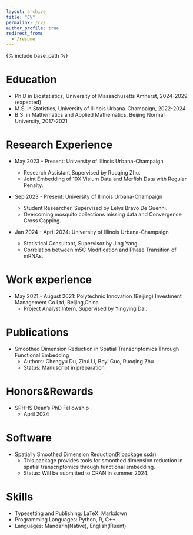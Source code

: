 ```yaml
---
layout: archive
title: "CV"
permalink: /cv/
author_profile: true
redirect_from:
  - /resume
---
```


{% include base_path %}

Education
======
* Ph.D in Biostatistics, University of Massachusetts Amherst, 2024-2029 (expected)
* M.S. in Statistics, University of Illinois Urbana-Champaign, 2022-2024
* B.S. in Mathematics and Applied Mathematics, Beijing Normal University, 2017-2021

Research Experience
======
* May 2023 - Present: University of Illinois Urbana-Champaign
  * Research Assistant,Supervised by Ruoqing Zhu.
  * Joint Embedding of 10X Visium Data and Merfish Data with Regular Penalty.
 
* Sep 2023 - Present: University of Illinois Urbana-Champaign
  * Student Researcher, Supervised by Lelys Bravo De Guenni.
  * Overcoming mosquito collections missing data and Convergence Cross Capping.

* Jan 2024 - April 2024: University of Illinois Urbana-Champaign
  * Statistical Consultant, Supervisor by Jing Yang.
  * Correlation between m5C Modification and Phase Transition of mRNAs.
 
Work experience
======
* May 2021 - August 2021: Polytechnic Innovation (Beijing) Investment Management Co.Ltd, Beijing,China
  * Project Analyst Intern, Supervised by Yingying Dai.
 
 
Publications
======
* Smoothed Dimension Reduction in Spatial Transcriptomics Through Functional Embedding
  * Authors: Chengyu Du, Zirui Li, Boyi Guo, Ruoqing Zhu
  * Status: Manuscript in preparation
 
Honors&Rewards
======
* SPHHS Dean’s PhD Fellowship 
  * April 2024

Software
======

* Spatially Smoothed Dimension Reduction(R package ssdr)
  * This package provides tools for smoothed dimension reduction in spatial transcriptomics through functional embedding.
  * Status: Will be submitted to CRAN in summer 2024.


Skills
======
* Typesetting and Publishing: LaTeX, Markdown
* Programming Languages: Python, R, C++
* Languages: Mandarin(Native), English(Fluent)



